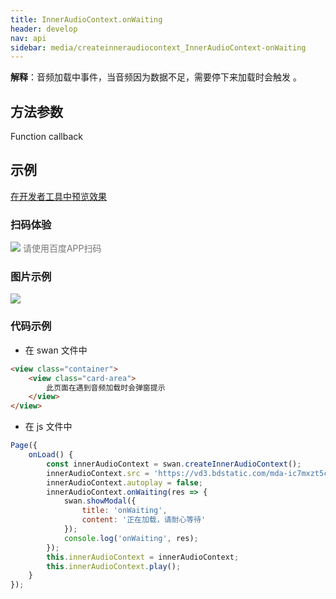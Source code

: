 ```yaml
---
title: InnerAudioContext.onWaiting
header: develop
nav: api
sidebar: media/createinneraudiocontext_InnerAudioContext-onWaiting
---
```





**解释**：音频加载中事件，当音频因为数据不足，需要停下来加载时会触发 。

  
## 方法参数

Function callback

## 示例

<a href="swanide://fragment/c2a264b1a148b099e50454b3e67fd2a81574546342796" title="在开发者工具中预览效果" target="_self">在开发者工具中预览效果</a>

### 扫码体验

<div class='scan-code-container'>
    <img src="https://b.bdstatic.com/miniapp/assets/images/doc_demo/fragment_InnerAudioContextOnWaiting.png" class="demo-qrcode-image" />
    <font color=#777 12px>请使用百度APP扫码</font>
</div>

### 图片示例 


<div class="m-doc-custom-examples">
    <div class="m-doc-custom-examples-correct">
        <img src="https://b.bdstatic.com/miniapp/images/InnerAudioContextOnWaiting.gif">
    </div>
    <div class="m-doc-custom-examples-correct">
        <img src=" ">
    </div>
    <div class="m-doc-custom-examples-correct">
        <img src=" ">
    </div>     
</div>

### 代码示例 



* 在 swan 文件中

```html
<view class="container">
    <view class="card-area">
        此页面在遇到音频加载时会弹窗提示
    </view>
</view>
```

* 在 js 文件中

```js
Page({
    onLoad() {
        const innerAudioContext = swan.createInnerAudioContext();
        innerAudioContext.src = 'https://vd3.bdstatic.com/mda-ic7mxzt5cvz6f4y5/mda-ic7mxzt5cvz6f4y5.mp3';
        innerAudioContext.autoplay = false;
        innerAudioContext.onWaiting(res => {
            swan.showModal({
                title: 'onWaiting',
                content: '正在加载，请耐心等待'
            });
            console.log('onWaiting', res);
        });
        this.innerAudioContext = innerAudioContext;
        this.innerAudioContext.play();
    }
});
```
